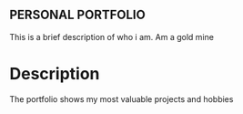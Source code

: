 ## PERSONAL PORTFOLIO
This is a brief description of who i am. Am a gold mine

# Description
The portfolio shows my most valuable projects and hobbies
 